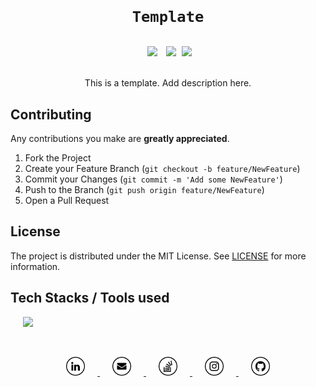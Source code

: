 <code>
  <h1 align="center">Template</h1>
</code>

<div align="center">
  <img src="https://img.shields.io/github/repo-size/IshaanOhri/Clean-VIT?logo=github" hspace="5">
  <img src="https://img.shields.io/github/license/IshaanOhri/Clean-VIT" hspace="5">
  <img src="https://img.shields.io/github/last-commit/IshaanOhri/Clean-VIT?logo=git">
</div>

<br>

<p align="center">
  This is a template. Add description here.
</p>

## Contributing

Any contributions you make are **greatly appreciated**.

1. Fork the Project
2. Create your Feature Branch (`git checkout -b feature/NewFeature`)
3. Commit your Changes (`git commit -m 'Add some NewFeature'`)
4. Push to the Branch (`git push origin feature/NewFeature`)
5. Open a Pull Request

## License
The project is distributed under the MIT License. See [LICENSE](https://github.com/IshaanOhri/Clean-VIT/blob/master/LICENSE) for more information.

## Tech Stacks / Tools used

<p>
<p>
  <img src="https://github.com/IshaanOhri/IshaanOhri/blob/master/assets/android.svg" height=40 hspace=20>
</p>
</p>

<br>

<p align="center">
  <a href="https://www.linkedin.com/in/ishaanohri/">
    <img src="https://github.com/IshaanOhri/IshaanOhri/blob/master/assets/linkedin.png" width="30" height="30" hspace="20">
  </a>

  <a href="mailto:ishaan99ohri@gmail.com">
    <img src="https://github.com/IshaanOhri/IshaanOhri/blob/master/assets/mail.png" width="30" height="30" hspace="20">
  </a>

  <a href="https://stackoverflow.com/users/11712463/ishaan-ohri">
    <img src="https://github.com/IshaanOhri/IshaanOhri/blob/master/assets/stackoverflow.png" width="30" height="30" hspace="20">
  </a>

  <a href="https://www.instagram.com/ohri_8/">
    <img src="https://github.com/IshaanOhri/IshaanOhri/blob/master/assets/instagram.png" width="30" height="30" hspace="20">
  </a>

  <a href="https://github.com/IshaanOhri">
    <img src="https://github.com/IshaanOhri/IshaanOhri/blob/master/assets/github.png" width="30" height="30" hspace="20">
  </a>
</p>
